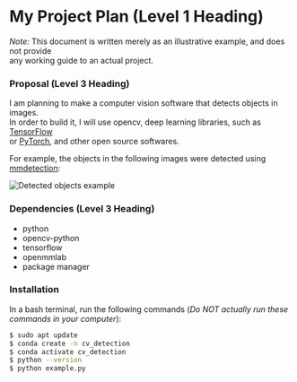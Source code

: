 # My Project Plan (Level 1 Heading)

*Note:* This document is written merely as an illustrative example, and does not provide  
any working guide to an actual project.

### Proposal (Level 3 Heading)

I am planning to make a computer vision software that detects objects in images.  
In order to build it, I will use opencv, deep learning libraries, such as [TensorFlow](https://www.tensorflow.org/)  
or [PyTorch](https://pytorch.org/), and other open source softwares.  

For example, the objects in the following images were detected using [mmdetection](https://github.com/open-mmlab/mmdetection):

![Detected objects example](https://user-images.githubusercontent.com/12907710/137271636-56ba1cd2-b110-4812-8221-b4c120320aa9.png)

### Dependencies (Level 3 Heading)

- python  
- opencv-python  
- tensorflow  
- openmmlab  
- package manager  

### Installation

In a bash terminal, run the following commands (*Do NOT actually run these commands in your computer*):

```bash
$ sudo apt update
$ conda create -n cv_detection
$ conda activate cv_detection
$ python --version
$ python example.py
```

